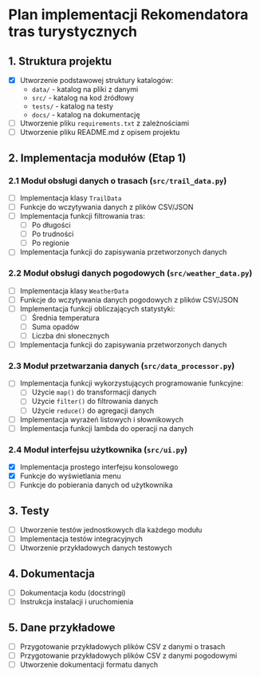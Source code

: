 # Plan implementacji Rekomendatora tras turystycznych

## 1. Struktura projektu
- [x] Utworzenie podstawowej struktury katalogów:
  - `data/` - katalog na pliki z danymi
  - `src/` - katalog na kod źródłowy
  - `tests/` - katalog na testy
  - `docs/` - katalog na dokumentację
- [ ] Utworzenie pliku `requirements.txt` z zależnościami
- [ ] Utworzenie pliku README.md z opisem projektu

## 2. Implementacja modułów (Etap 1)

### 2.1 Moduł obsługi danych o trasach (`src/trail_data.py`)
- [ ] Implementacja klasy `TrailData`
- [ ] Funkcje do wczytywania danych z plików CSV/JSON
- [ ] Implementacja funkcji filtrowania tras:
  - [ ] Po długości
  - [ ] Po trudności
  - [ ] Po regionie
- [ ] Implementacja funkcji do zapisywania przetworzonych danych

### 2.2 Moduł obsługi danych pogodowych (`src/weather_data.py`)
- [ ] Implementacja klasy `WeatherData`
- [ ] Funkcje do wczytywania danych pogodowych z plików CSV/JSON
- [ ] Implementacja funkcji obliczających statystyki:
  - [ ] Średnia temperatura
  - [ ] Suma opadów
  - [ ] Liczba dni słonecznych
- [ ] Implementacja funkcji do zapisywania przetworzonych danych

### 2.3 Moduł przetwarzania danych (`src/data_processor.py`)
- [ ] Implementacja funkcji wykorzystujących programowanie funkcyjne:
  - [ ] Użycie `map()` do transformacji danych
  - [ ] Użycie `filter()` do filtrowania danych
  - [ ] Użycie `reduce()` do agregacji danych
- [ ] Implementacja wyrażeń listowych i słownikowych
- [ ] Implementacja funkcji lambda do operacji na danych

### 2.4 Moduł interfejsu użytkownika (`src/ui.py`)
- [x] Implementacja prostego interfejsu konsolowego
- [x] Funkcje do wyświetlania menu
- [ ] Funkcje do pobierania danych od użytkownika

## 3. Testy
- [ ] Utworzenie testów jednostkowych dla każdego modułu
- [ ] Implementacja testów integracyjnych
- [ ] Utworzenie przykładowych danych testowych

## 4. Dokumentacja
- [ ] Dokumentacja kodu (docstringi)
- [ ] Instrukcja instalacji i uruchomienia

## 5. Dane przykładowe
- [ ] Przygotowanie przykładowych plików CSV z danymi o trasach
- [ ] Przygotowanie przykładowych plików CSV z danymi pogodowymi
- [ ] Utworzenie dokumentacji formatu danych